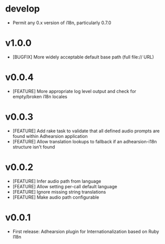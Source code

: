 # develop
  * Permit any 0.x version of i18n, particularly 0.7.0

# v1.0.0
* [BUGFIX] More widely acceptable default base path (full file:// URL)

# v0.0.4
* [FEATURE] More appropriate log level output and check for empty/broken i18n locales

# v0.0.3
* [FEATURE] Add rake task to validate that all defined audio prompts are found within Adhearsion application
* [FEATURE] Allow translation lookups to fallback if an adhearsion-i18n structure isn't found

# v0.0.2
* [FEATURE] Infer audio path from language
* [FEATURE] Allow setting per-call default language
* [FEATURE] Ignore missing string translations
* [FEATURE] Make audio path configurable

# v0.0.1
* First release: Adhearsion plugin for Internationalization based on Ruby I18n
